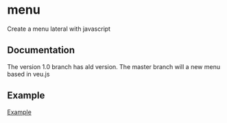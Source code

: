 # menu
Create a menu lateral with javascript

## Documentation

The version 1.0 branch has ald version. The master branch will a new menu based in veu.js

## Example

[Example](https://phoenixalx.github.io/menu/index.html)
